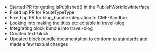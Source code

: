 - Started PR for getting isPublished() in the PublishWorkflowInterface
- Fixed up PR for RouteTypeType
- Fixed up PR for blog_bundle integration to CMF-Sandbox
- Looking into making the titles etc editable in travel-blog
- Integrating block bundle into travel-blog
- Created text-block
- Updated block bundle documentation to conform to standards and made a few textual changes
